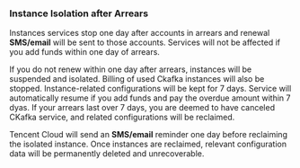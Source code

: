 ### Instance Isolation after Arrears

Instances services stop one day after accounts in arrears and renewal **SMS/email** will be sent to those accounts. Services will not be affected if you add funds within one day of arrears.

If you do not renew within one day after arrears, instances will be suspended and isolated. Billing of used Ckafka instances will also be stopped. Instance-related configurations will be kept for 7 days. Service will automatically resume if you add funds and pay the overdue amount within 7 dyas. If your arrears last over 7 days, you are deemed to have canceled CKafka service, and related configurations will be reclaimed.

Tencent Cloud will send an **SMS/email** reminder one day before reclaiming the isolated instance. Once instances are reclaimed, relevant configuration data will be permanently deleted and unrecoverable.
